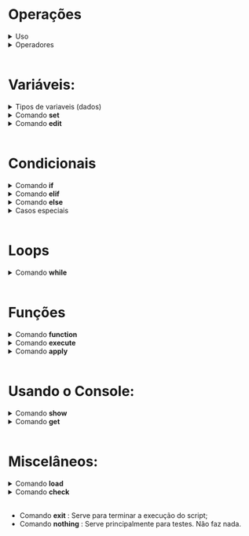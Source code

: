 # Operações 

<details>
<summary> Uso </summary>

* Uma operação é uma expressão lógico-matemática que obedece a uma ordem específica de prioridade ( Exemplo: Multiplicações são executadas antes de somas... ). 

* Operações podem envolver números, variáveis e em alguns casos, texto. Também podem ser compostos por apenas um elemento:

        12
        Pera
        1 + (VariavelA - VariavelB)
        'fruta' + 'maca'

</details>

<details>
<summary> Operadores </summary>

* Todos os operadores abaixo estão organizados da seguinte forma: símbolo, ordem de execução (quanto maior o número, antes executado), função e um exemplo. 

* Operadores unários: 
        
        ! | 7 | Not lógico    | !0 = 1
        - | 7 | Oposição      | -x = x * -1

* Operadores binários:

        | | 1 | Ou lógico     | 0 | 1 = 1
        & | 2 | And lógico    | 0 & 1 = 0
        + | 4 | Soma          | 1 + 2 = 3
        - | 4 | Subtração     | 1 - 2 = -1
        * | 5 | Multiplicação | 2 * 2 = 4
        / | 5 | Divisão       | 2 / 2 = 1
        % | 5 | Módulo        | 2 % 2 = 0
        ^ | 6 | Potência      | 5 ^ 3 = 125
        ~ | 0 | Arredondação  | 0~10.6 = 11 (a ~ b → arredonda o número a com b casas decimais)
        @ | 8 | Posição       | i @ x → Selecionará e corresponderá à posição "i" de uma variável x.  

* Comparadores:

        > | 3 | Maior         | 10 > 5 = 1 (Retorna 1 caso (a>b), 0 caso contrário.)
        < | 3 | Menor         | 10 < 5 = 0 (Retorna 1 caso (a<b), 0 caso contrário.)
        = | 3 | Igualdade     | 10 = 10 = 1 (Retorna 1 caso (a=b), 0 caso contrário.)

        Nota: Se os dois primeiros comparadores (>,<) forem usados com textos, listas ou mapas, a comparação será feita com base na quantidade de caracteres / membros: 
        
                'abc' > 'abdc' será executado como 3 > 4.
                [1,2,3] > {abc -> 2, def -> 4} será executado como 3 > 2

* Parênteses:

        Usados para "roubar" prioridade. O que está entre parênteses será executado antes:

                2*2+2 = 6
                2*(2+2) = 8

</details>

<br>




# Variáveis:
<details>
<summary>Tipos de variaveis (dados) </summary>


* Existem três tipos de dados simples nessa linguagem:

        Tipo numérico (num): Qualquer número.
        Tipo string   (str): Qualquer sequência de texto.
        Tipo nenhum   (nil): Representa uma ausência de valor.
                
* Via-de-regra, o número 1 representa `Verdadeiro`. Qualquer coisa diferente representa `Falso`.

* Existem também dois tipos de dados compostos nessa linguagem:

        Tipo lista    (lst): Uma sequência de tipos simples
        Tipo mapa     (map): Um mapeamento x -> y de tipos simples

  

</details>

<details>
<summary>Comando <b>set</b></summary>

* Este comando serve para criar e/ou modificar o valor de uma variável. Segue a seguinte estrutura:

        set VARIAVEL to VALOR.


  `VARIAVEL` deve ser nomeada usando apenas letras (maiúsculas ou minúsculas).<br>
  `VALOR` é uma [operação](#operações).

  <br><br>

  Para criar uma variável do tipo lista, substitui-se `VALOR` por braquetes duplos, como:

        set VARIAVEL to []

  Adicionalmente, a lista também pode ser criada já contendo elementos. Para isso, basta colocá-los entre os braquetes e separá-los por vírgulas. 

        set VARIAVEL to [1, 13.5, 'Tinha: ornintorrinco skrrr']

  <br><br>

  Para criar uma variável do tipo mapa, substitui-se `VALOR`por chaves duplas, como: 

        set VARIAVEL to {}




</details>

<details>
<summary>Comando <b>edit</b></summary>

* Este comando serve para modificar uma posição de uma variável de tipo sequencial ou associativo (listas, mapas, strings...), segue a seguinte estrutura:

        edit VARIAVEL at POSICAO MODO VALOR

  `POSICAO` é uma [operação](#operações). Representa o lugar dentro de `VARIAVEL` que será editado. Pode-se usar `end` para declarar que a posição editada é a ultima. <br>
  `VARIAVEL` é o nome da variável a ser editada.<br>
  `VALOR` também é uma [operação](#operações). Representa o que será posto em `POSICAO`

  `MODO` deve ser um dos seguintes:

        Para variáveis do tipo lista e string:
                set   : muda o que está em POSICAO para VALOR.   
                insert: põe VALOR logo antes de POSICAO.
                delete: remove o que está em POSICAO. Não precisa de VALOR.

        Para variáveis do tipo mapa:
                set: muda o que está em POSICAO para VALOR.
                delete: remove o que está em POSICAO. Não precisa de VALOR.

</details>

<br>

# Condicionais

<details>
<summary>Comando <b> if </b></summary>


* Este comando serve para executar condicionalmente uma porção de código. Segue a seguinte estrutura: 

        if OPERACAO
            CODIGO

  `OPERACAO` é uma [operação](#operações). Quando o comando if é executado, ela é avaliada. <br>
  `CODIGO` é o trecho que será executado somente se `OPERACAO` equivaler a 1.<br><br>
</details>


<details>
<summary>Comando <b> elif </b></summary>

* Este comando é usado para executar uma porção de código condicional alternativa, caso a condicional anterior seja diferente de 1. Segue a seguinte estrutura:

        if 0
            nothing
        elif OPERACAO
            CODIGO

  `OPERACAO` é uma [operação](#operações). Quando o comando elif é executado, ela é avaliada. <br>
  `CODIGO` é o trecho que será executado somente se `OPERACAO` equivaler a 1 e se a condicional prévia for diferente de 1.<br><br>
</details>


<details>
<summary>Comando <b> else </b></summary>

* Este comando serve para executar uma porção de código alternativo, caso a condicional anterior seja diferente de 1. Segue a seguinte estrutura:

        if 0
            nothing
        else
            CODIGO

  `CODIGO` é o trecho que será executado somente se a condicional prévia for diferente de 1.<br><br>
</details>

<details>
<summary>Casos especiais </b></summary>

* O comando [while](#loops), por também funcionar condicionalmente, pode entrar em um encadeamento de condicionais:

        set a to 5
        while a > 0
            set a to a-1
        elif a = 0
            show 'zero!'

        SAÍDA:

        zero!

</details>

<br>

# Loops
<details>
<summary> Comando <b> while </b> </summary>

* Um loop, ou ciclo, é uma estrutura que repete uma porção de código.
* Este comando serve para criar ciclos. Segue a seguinte estrutura:

        while OPERACAO
            CODIGO

  `OPERACAO` é uma [operação](#operações). <br>
  `CODIGO` é a porção de código do ciclo que será executada enquanto `OPERCAO` equivaler a 1.<br><br>

  Após cada execução, `OPERACAO` é reavaliada. Se por ventura deixar de valer 1, o ciclo é quebrado e o programa segue sem executar `CODIGO`.

* O subcomando <b>break</b> serve para terminar a execução de um ciclo, independentemente do valor de `OPERACAO`. Exemplo:

        while 1
            show ola!
            break

        SAÍDA:

        ola!


</details>



<br>

# Funções
<details>
<summary>Comando <b> function </b> </summary>

* Usado para definir funções, segue a seguinte estrutura:

        function NOME VARIAVEIS
            CÓDIGO
            result


  `NOME` é o identificador da função. <br>
  `VARIAVEIS` são os valores de entrada. Segue um exemplo de uso:

        f(x) = x+1

        function incremento x
            result x + 1

* O subcomando <b>result</b> é opicional e declara que a função terminou de executar. Pode também retornar uma [operação](#operações) (como visto acima), que será enviada ao comando chamador dad função.


</details>



<details>
<summary>Comando <b> execute </b> </summary>

* Este comando é usado para executar uma função, segue a seguinte estrutura:

        execute NOMEFUNCAO VARIAVEIS

  `NOMEFUNCAO` deve referenciar uma função.<br>
  `VARIAVEIS` são os valores de entrada solicitados pela função chamada. Exemplo:

        function soma x y
            result x + y

        execute soma 10 20            


</details>



<details>
<summary>Comando <b> apply </b> </summary>

* Este comando atribui o valor retornado por uma função a uma variável. Segue a seguinte estrutura:

        execute FUNCAO
        apply to VARIAVEL

  Caso `FUNCAO` retorne algo, o valor retornado será armazenado em `VARIAVEL`.

</details>
<br>


# Usando o Console:
<details>
<summary>Comando <b> show </b></summary>

* Este comando serve para jogar dados no console. Segue a seguinte estrutura: 

        show ARGUMENTOS

  `ARGUMENTOS` pode ser composto por texto e variáveis:

        set variavel to 12
        show 'Numero: 'variavel

        SAÍDA:

        Numero: 12

</details>



<details>
<summary>Comando <b> get </b></summary>

* Este comando serve para coletar dados do console. Segue a seguinte estrutura:

        get VARIAVEL 'TEXTO'

  `VARIAVEL` deve ser o nome de uma variável já declarada
  `TEXTO` é um argumento opicional, um texto que aparece no console quando o comando é executado.


</details>
<br>

# Miscelâneos:

<details>
<summary>Comando <b>load</b></summary>

* Este comando põe outro script dentro do atual. Segue a seguinte estrutura:

        load NOMESCRIPT

  `NOMESCRIPT` deve ser o nome de um arquivo .command dentro do mesmo diretório que o script procurador.<br>
  Se `NOMESCRIPT` for encontrado, seu código subistituitá o comando.s


</details>

<details>
<summary>Comando <b>check</b></summary>

* Este comando serve para testar se um bloco de código suspeito causará erros. Segue a seguinte estrutura:

        check VARIAVEL
            CODIGO SUSPEITO

  `VARIAVEL` é um argumento opcional. Caso seja usado, o veredito do comando check será armazenado nele.<br>
  `CODIGO SUSPEITO` é uma sequência de código identado que pode causar erros de execução.

* Ao executar um check, se `VARIAVEL` for usada, seu valor é inicialmente definido como 0.
* Se um erro ocorrer por causa do `CODIGO SUSPEITO` a execução do bloco é encerrada, e se `VARIAVEL` for usada, recebe 1.

</details>
<br>


* Comando <b>exit</b>    : Serve para terminar a execução do script;
* Comando <b>nothing</b> : Serve principalmente para testes. Não faz nada.
